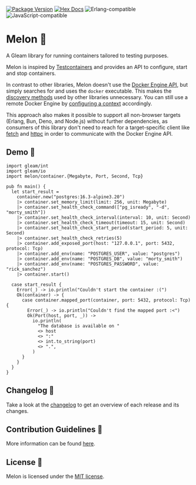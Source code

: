 [![Package Version](https://img.shields.io/hexpm/v/melon)](https://hex.pm/packages/melon)
[![Hex Docs](https://img.shields.io/badge/hex-docs-ffaff3)](https://hexdocs.pm/melon)
![Erlang-compatible](https://img.shields.io/badge/target-erlang-a2003e)
![JavaScript-compatible](https://img.shields.io/badge/target-javascript-f1e05a)

# Melon 🍈

A Gleam library for running containers tailored to testing purposes.

Melon is inspired by [Testcontainers](https://testcontainers.com/) and provides an API to configure, start and stop
containers.

In contrast to other libraries, Melon doesn't use the [Docker Engine API](https://docs.docker.com/engine/api/), but
simply searches for and uses the `docker` executable. This makes the
[discovery methods](https://java.testcontainers.org/supported_docker_environment/#docker-environment-discovery) used by
other libraries unnecessary. You can still use a remote Docker Engine by
[configuring a context](https://code.visualstudio.com/docs/containers/ssh) accordingly.

This approach also makes it possible to support all non-browser targets (Erlang, Bun, Deno, and Node.js) without further
dependencies, as consumers of this library don't need to reach for a target-specific client like
[fetch](https://hexdocs.pm/gleam_fetch/) and [httpc](https://hexdocs.pm/gleam_httpc/) in order to communicate with the
Docker Engine API.

## Demo 🍈

```gleam
import gleam/int
import gleam/io
import melon/container.{Megabyte, Port, Second, Tcp}

pub fn main() {
  let start_result =
    container.new("postgres:16.3-alpine3.20")
    |> container.set_memory_limit(limit: 256, unit: Megabyte)
    |> container.set_health_check_command(["pg_isready", "-d", "morty_smith"])
    |> container.set_health_check_interval(interval: 10, unit: Second)
    |> container.set_health_check_timeout(timeout: 15, unit: Second)
    |> container.set_health_check_start_period(start_period: 5, unit: Second)
    |> container.set_health_check_retries(5)
    |> container.add_exposed_port(host: "127.0.0.1", port: 5432, protocol: Tcp)
    |> container.add_env(name: "POSTGRES_USER", value: "postgres")
    |> container.add_env(name: "POSTGRES_DB", value: "morty_smith")
    |> container.add_env(name: "POSTGRES_PASSWORD", value: "rick_sanchez")
    |> container.start()

  case start_result {
    Error(_) -> io.println("Couldn't start the container :(")
    Ok(container) -> {
      case container.mapped_port(container, port: 5432, protocol: Tcp) {
        Error(_) -> io.println("Couldn't find the mapped port :<")
        Ok(Port(host, port, _)) ->
          io.println(
            "The database is available on "
            <> host
            <> ":"
            <> int.to_string(port)
            <> ".",
          )
      }
    }
  }
}
```

## Changelog 🍈

Take a look at the [changelog](https://github.com/patrik-kuehl/melon/blob/main/CHANGELOG.md) to get an overview of each
release and its changes.

## Contribution Guidelines 🍈

More information can be found [here](https://github.com/patrik-kuehl/melon/blob/main/CONTRIBUTING.md).

## License 🍈

Melon is licensed under the [MIT license](https://github.com/patrik-kuehl/melon/blob/main/LICENSE.md).

